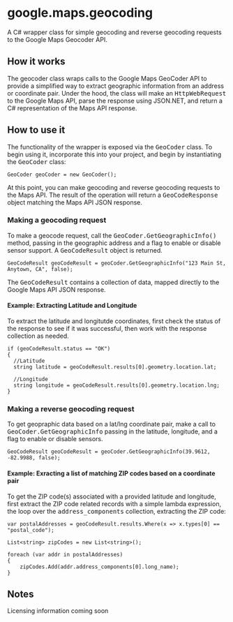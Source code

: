 google.maps.geocoding
=====================

A C# wrapper class for simple geocoding and reverse geocoding requests to the Google Maps Geocoder API. 

## How it works ##

The geocoder class wraps calls to the Google Maps GeoCoder API to provide a simplified way to extract geographic information
from an address or coordinate pair. Under the hood, the class will make an <tt>HttpWebRequest</tt> to the Google Maps API,
parse the response using JSON.NET, and return a C# representation of the Maps API response.

## How to use it ##

The functionality of the wrapper is exposed via the <tt>GeoCoder</tt> class. To begin using it, incorporate this into
your project, and begin by instantiating the <tt>GeoCoder</tt> class:

    GeoCoder geoCoder = new GeoCoder();
    
At this point, you can make geocoding and reverse geocoding requests to the Maps API. The result of the operation will
return a <tt>GeoCodeResponse</tt> object matching the Maps API JSON response.

### Making a geocoding request ###

To make a geocode request, call the <tt>GeoCoder.GetGeographicInfo()</tt> method, passing in the geographic address and a flag to
enable or disable sensor support. A <tt>GeoCodeResult</tt> object is returned.

    GeoCodeResult geoCodeResult = geoCoder.GetGeographicInfo("123 Main St, Anytown, CA", false);
    
The <tt>GeoCodeResult</tt> contains a collection of data, mapped directly to the Google Maps API JSON response. 

#### Example: Extracting Latitude and Longitude ####

To extract the latitude and longitutde coordinates, first check the status of the response to see if it was successful, then work with
the response collection as needed.

    if (geoCodeResult.status == "OK")
    {
      //Latitude
      string latitude = geoCodeResult.results[0].geometry.location.lat;

      //Longitude
      string longitude = geoCodeResult.results[0].geometry.location.lng;
    }
    
### Making a reverse geocoding request ###

To get geopraphic data based on a lat/lng coordinate pair, make a call to <tt>GeoCoder.GetGeographicInfo</tt> passing in the
latitude, longitude, and a flag to enable or disable sensors.

    GeoCodeResult geoCodeResult = geoCoder.GetGeographicInfo(39.9612, -82.9988, false);
    
#### Example: Exracting a list of matching ZIP codes based on a coordinate pair ####

To get the ZIP code(s) associated with a provided latitude and longitude, first extract the ZIP code related records
with a simple lambda expression, the loop over the <tt>address_components</tt> collection, extracting the ZIP code:

    var postalAddresses = geoCodeResult.results.Where(x => x.types[0] == "postal_code");
            
    List<string> zipCodes = new List<string>();

    foreach (var addr in postalAddresses)
    {
        zipCodes.Add(addr.address_components[0].long_name);
    }
    
## Notes ##

Licensing information coming soon

    
    
    
